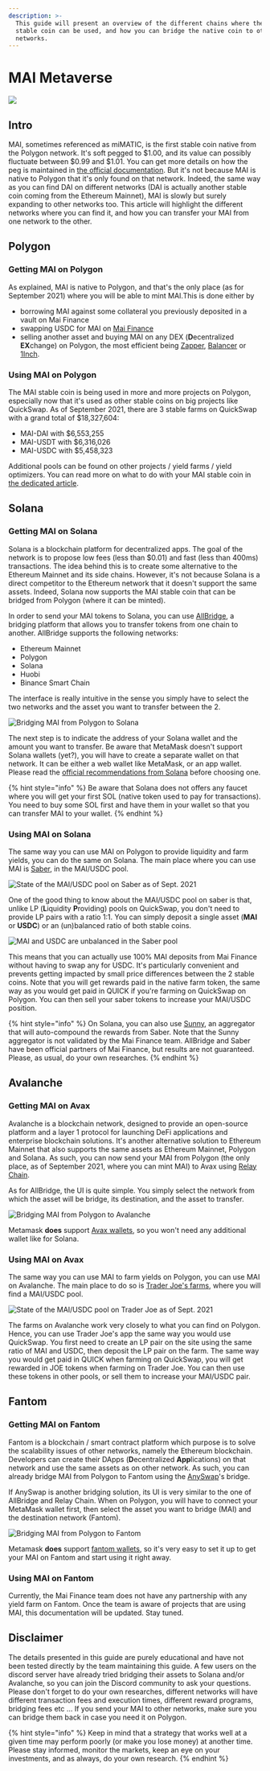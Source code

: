 ```yaml
---
description: >-
  This guide will present an overview of the different chains where the MAI
  stable coin can be used, and how you can bridge the native coin to other
  networks.
---
```


# MAI Metaverse

![](../.gitbook/assets/screen-shot-2021-09-13-at-1.06.42-pm.png)

## Intro

MAI, sometimes referenced as miMATIC, is the first stable coin native from the Polygon network. It's soft pegged to $1.00, and its value can possibly fluctuate between $0.99 and $1.01. You can get more details on how the peg is maintained in [the official documentation](https://docs.mai.finance/stablecoin-economics). But it's not because MAI is native to Polygon that it's only found on that network. Indeed, the same way as you can find DAI on different networks (DAI is actually another stable coin coming from the Ethereum Mainnet), MAI is slowly but surely expanding to other networks too. This article will highlight the different networks where you can find it, and how you can transfer your MAI from one network to the other.

## Polygon

### Getting MAI on Polygon

As explained, MAI is native to Polygon, and that's the only place (as for September 2021) where you will be able to mint MAI.This is done either by

* borrowing MAI against some collateral you previously deposited in a vault on Mai Finance
* swapping USDC for MAI on [Mai Finance](https://app.mai.finance/anchor)
* selling another asset and buying MAI on any DEX (**D**ecentralized **EX**change) on Polygon, the most efficient being [Zapper](https://zapper.fi/exchange), [Balancer](https://polygon.balancer.fi/#/trade) or [1Inch](https://app.1inch.io/#/137/classic/swap).

### Using MAI on Polygon

The MAI stable coin is being used in more and more projects on Polygon, especially now that it's used as other stable coins on big projects like QuickSwap. As of September 2021, there are 3 stable farms on QuickSwap with a grand total of $18,327,604:

* MAI-DAI with $6,553,255
* MAI-USDT with $6,316,026
* MAI-USDC with $5,458,323

Additional pools can be found on other projects / yield farms / yield optimizers. You can read more on what to do with your MAI stable coin in [the dedicated article](../tutoriais-para-polygon/what-to-do-with-mai-on-polygon.md).

## Solana

### Getting MAI on Solana

Solana is a blockchain platform for decentralized apps. The goal of the network is to propose low fees (less than $0.01) and fast (less than 400ms) transactions. The idea behind this is to create some alternative to the Ethereum Mainnet and its side chains. However, it's not because Solana is a direct competitor to the Ethereum network that it doesn't support the same assets. Indeed, Solana now supports the MAI stable coin that can be bridged from Polygon (where it can be minted).

In order to send your MAI tokens to Solana, you can use [AllBridge](https://allbridge.io), a bridging platform that allows you to transfer tokens from one chain to another. AllBridge supports the following networks:

* Ethereum Mainnet
* Polygon
* Solana
* Huobi
* Binance Smart Chain

The interface is really intuitive in the sense you simply have to select the two networks and the asset you want to transfer between the 2.

![Bridging MAI from Polygon to Solana](../.gitbook/assets/screen-shot-2021-09-13-at-1.52.23-pm.png)

The next step is to indicate the address of your Solana wallet and the amount you want to transfer. Be aware that MetaMask doesn't support Solana wallets (yet?), you will have to create a separate wallet on that network. It can be either a web wallet like MetaMask, or an app wallet. Please read the [official recommendations from Solana](https://docs.solana.com/wallet-guide) before choosing one.

{% hint style="info" %}
Be aware that Solana does not offers any faucet where you will get your first SOL (native token used to pay for transactions). You need to buy some SOL first and have them in your wallet so that you can transfer MAI to your wallet.
{% endhint %}

### Using MAI on Solana

The same way you can use MAI on Polygon to provide liquidity and farm yields, you can do the same on Solana. The main place where you can use MAI is [Saber](https://app.saber.so), in the MAI/USDC pool.

![State of the MAI/USDC pool on Saber as of Sept. 2021](../.gitbook/assets/screen-shot-2021-09-13-at-2.11.10-pm.png)

One of the good thing to know about the MAI/USDC pool on saber is that, unlike LP (**L**iquidity **P**roviding) pools on QuickSwap, you don't need to provide LP pairs with a ratio 1:1. You can simply deposit a single asset (**MAI** or **USDC**) or an (un)balanced ratio of both stable coins.

![MAI and USDC are unbalanced in the Saber pool](../.gitbook/assets/screen-shot-2021-09-13-at-2.13.51-pm.png)

This means that you can actually use 100% MAI deposits from Mai Finance without having to swap any for USDC. It's particularly convenient and prevents getting impacted by small price differences between the 2 stable coins. Note that you will get rewards paid in the native farm token, the same way as you would get paid in QUICK if you're farming on QuickSwap on Polygon. You can then sell your saber tokens to increase your MAI/USDC position.

{% hint style="info" %}
On Solana, you can also use [Sunny](https://app.sunny.ag), an aggregator that will auto-compound the rewards from Saber. Note that the Sunny aggregator is not validated by the Mai Finance team. AllBridge and Saber have been official partners of Mai Finance, but results are not guaranteed. Please, as usual, do your own researches.
{% endhint %}

## Avalanche

### Getting MAI on Avax

Avalanche is a blockchain network, designed to provide an open-source platform and a layer 1 protocol for launching DeFi applications and enterprise blockchain solutions. It's another alternative solution to Ethereum Mainnet that also supports the same assets as Ethereum Mainnet, Polygon and Solana. As such, you can now send your MAI from Polygon (the only place, as of September 2021, where you can mint MAI) to Avax using [Relay Chain](https://app.relaychain.com/#/transfer).

As for AllBridge, the UI is quite simple. You simply select the network from which the asset will be bridge, its destination, and the asset to transfer.

![Bridging MAI from Polygon to Avalanche](../.gitbook/assets/screen-shot-2021-09-13-at-2.52.31-pm.png)

Metamask **does** support [Avax wallets](https://support.avax.network/en/articles/4626956-how-do-i-set-up-metamask-on-avalanche), so you won't need any additional wallet like for Solana.

### Using MAI on Avax

The same way you can use MAI to farm yields on Polygon, you can use MAI on Avalanche. The main place to do so is [Trader Joe's farms](https://www.traderjoexyz.com/#/farm), where you will find a MAI/USDC pool.

![State of the MAI/USDC pool on Trader Joe as of Sept. 2021](../.gitbook/assets/screen-shot-2021-09-13-at-3.07.19-pm.png)

The farms on Avalanche work very closely to what you can find on Polygon. Hence, you can use Trader Joe's app the same way you would use QuickSwap. You first need to create an LP pair on the site using the same ratio of MAI and USDC, then deposit the LP pair on the farm. The same way you would get paid in QUICK when farming on QuickSwap, you will get rewarded in JOE tokens when farming on Trader Joe. You can then use these tokens in other pools, or sell them to increase your MAI/USDC pair.

## Fantom

### Getting MAI on Fantom

Fantom is a blockchain / smart contract platform which purpose is to solve the scalability issues of other networks, namely the Ethereum blockchain. Developers can create their DApps (**D**ecentralized **App**lications) on that network and use the same assets as on other network. As such, you can already bridge MAI from Polygon to Fantom using the [AnySwap](https://anyswap.exchange/#/bridge)'s bridge.

If AnySwap is another bridging solution, its UI is very similar to the one of AllBridge and Relay Chain. When on Polygon, you will have to connect your MetaMask wallet first, then select the asset you want to bridge (MAI) and the destination network (Fantom).

![Bridging MAI from Polygon to Fantom](../.gitbook/assets/image.png)

Metamask **does** support [fantom wallets](https://docs.fantom.foundation/tutorials/set-up-metamask), so it's very easy to set it up to get your MAI on Fantom and start using it right away.

### Using MAI on Fantom

Currently, the Mai Finance team does not have any partnership with any yield farm on Fantom. Once the team is aware of projects that are using MAI, this documentation will be updated. Stay tuned.

## Disclaimer

The details presented in this guide are purely educational and have not been tested directly by the team maintaining this guide. A few users on the discord server have already tried bridging their assets to Solana and/or Avalanche, so you can join the Discord community to ask your questions. Please don't forget to do your own researches, different networks will have different transaction fees and execution times, different reward programs, bridging fees etc ... If you send your MAI to other networks, make sure you can bridge them back in case you need it on Polygon.

{% hint style="info" %}
Keep in mind that a strategy that works well at a given time may perform poorly (or make you lose money) at another time. Please stay informed, monitor the markets, keep an eye on your investments, and as always, do your own research.
{% endhint %}
